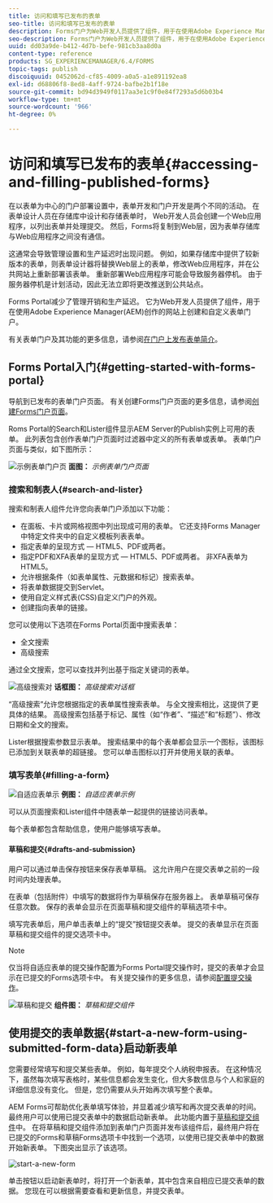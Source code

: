 ```yaml
---
title: 访问和填写已发布的表单
seo-title: 访问和填写已发布的表单
description: Forms门户为Web开发人员提供了组件，用于在使用Adobe Experience Manager(AEM)创作的网站上创建和自定义表单门户。
seo-description: Forms门户为Web开发人员提供了组件，用于在使用Adobe Experience Manager(AEM)创作的网站上创建和自定义表单门户。
uuid: dd03a9de-b412-4d7b-befe-981cb3aa8d0a
content-type: reference
products: SG_EXPERIENCEMANAGER/6.4/FORMS
topic-tags: publish
discoiquuid: 0452062d-cf85-4009-a0a5-a1e891192ea8
exl-id: d68806f8-8ed8-4aff-9724-bafbe2b1f18e
source-git-commit: bd94d3949f0117aa3e1c9f0e84f7293a5d6b03b4
workflow-type: tm+mt
source-wordcount: '966'
ht-degree: 0%

---
```


# 访问和填写已发布的表单{#accessing-and-filling-published-forms}

在以表单为中心的门户部署设置中，表单开发和门户开发是两个不同的活动。 在表单设计人员在存储库中设计和存储表单时， Web开发人员会创建一个Web应用程序，以列出表单并处理提交。 然后，Forms将复制到Web层，因为表单存储库与Web应用程序之间没有通信。

这通常会导致管理设置和生产延迟时出现问题。 例如，如果存储库中提供了较新版本的表单，则表单设计器将替换Web层上的表单，修改Web应用程序，并在公共网站上重新部署该表单。 重新部署Web应用程序可能会导致服务器停机。 由于服务器停机是计划活动，因此无法立即将更改推送到公共站点。

Forms Portal减少了管理开销和生产延迟。 它为Web开发人员提供了组件，用于在使用Adobe Experience Manager(AEM)创作的网站上创建和自定义表单门户。

有关表单门户及其功能的更多信息，请参阅[在门户上发布表单简介](/help/forms/using/introduction-publishing-forms.md)。

## Forms Portal入门{#getting-started-with-forms-portal}

导航到已发布的表单门户页面。 有关创建Forms门户页面的更多信息，请参阅[创建Forms门户页面](/help/forms/using/creating-form-portal-page.md)。

Roms Portal的Search和Lister组件显示AEM Server的Publish实例上可用的表单。 此列表包含创作表单门户页面时过滤器中定义的所有表单或表单。 表单门户页面与类似，如下图所示：

![示例表单门户页 ](assets/forms-portal-page.png)
**面图：** *示例表单门户页面*

### 搜索和制表人{#search-and-lister}

搜索和制表人组件允许您向表单门户添加以下功能：

* 在面板、卡片或网格视图中列出现成可用的表单。 它还支持Forms Manager中特定文件夹中的自定义模板列表表单。
* 指定表单的呈现方式 — HTML5、PDF或两者。
* 指定PDF和XFA表单的呈现方式 — HTML5、PDF或两者。 非XFA表单为HTML5。
* 允许根据条件（如表单属性、元数据和标记）搜索表单。
* 将表单数据提交到Servlet。
* 使用自定义样式表(CSS)自定义门户的外观。
* 创建指向表单的链接。

您可以使用以下选项在Forms Portal页面中搜索表单：

* 全文搜索
* 高级搜索

通过全文搜索，您可以查找并列出基于指定关键词的表单。

![高级搜索对](assets/search-panel.png)
**话框图：** *高级搜索对话框*

“高级搜索”允许您根据指定的表单属性搜索表单。 与全文搜索相比，这提供了更具体的结果。 高级搜索包括基于标记、属性（如“作者”、“描述”和“标题”）、修改日期和全文的搜索。

Lister根据搜索参数显示表单。 搜索结果中的每个表单都会显示一个图标，该图标已添加到关联表单的超链接。 您可以单击图标以打开并使用关联的表单。

### 填写表单{#filling-a-form}

![自适应表单示](assets/filling_a_form.png)
**例图：** *自适应表单示例*

可以从页面搜索和Lister组件中随表单一起提供的链接访问表单。

每个表单都包含帮助信息，使用户能够填写表单。

#### 草稿和提交{#drafts-and-submission}

用户可以通过单击保存按钮来保存表单草稿。 这允许用户在提交表单之前的一段时间内处理表单。

在表单（包括附件）中填写的数据将作为草稿保存在服务器上。 表单草稿可保存任意次数。 保存的表单会显示在页面草稿和提交组件的草稿选项卡中。

填写完表单后，用户单击表单上的“提交”按钮提交表单。 提交的表单显示在页面草稿和提交组件的提交选项卡中。

>[!NOTE]
>
>仅当将自适应表单的提交操作配置为Forms Portal提交操作时，提交的表单才会显示在已提交的Forms选项卡中。 有关提交操作的更多信息，请参阅[配置提交操作](/help/forms/using/configuring-submit-actions.md)。

![草稿和提交](assets/draft-submission.png)
**组件图：** *草稿和提交组件*

## 使用提交的表单数据{#start-a-new-form-using-submitted-form-data}启动新表单

您需要经常填写和提交某些表单。 例如，每年提交个人纳税申报表。 在这种情况下，虽然每次填写表格时，某些信息都会发生变化，但大多数信息与个人和家庭的详细信息没有变化。 但是，您仍需要从头开始再次填写整个表单。

AEM Forms可帮助优化表单填写体验，并显着减少填写和再次提交表单的时间。 最终用户可以使用已提交表单中的数据启动新表单。 此功能内置于[草稿和提交组件](/help/forms/using/draft-submission-component.md)中。 在将草稿和提交组件添加到表单门户页面并发布该组件后，最终用户将在已提交的Forms和草稿Forms选项卡中找到一个选项，以使用已提交表单中的数据开始新表单。 下图突出显示了该选项。

![start-a-new-form](assets/start-a-new-form.png)

单击按钮以启动新表单时，将打开一个新表单，其中包含来自相应已提交表单的数据。 您现在可以根据需要查看和更新信息，并提交表单。
